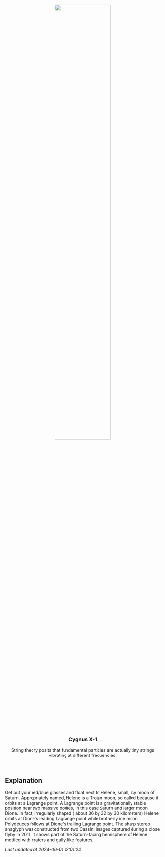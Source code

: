 <p align='center'>
    <img src='https://apod.nasa.gov/apod/image/2406/N00172886_92_beltramini.jpg' width='60%' />
    <h3 align="center">Cygnus X-1</h3>
    <p align="center">String theory posits that fundamental particles are actually tiny strings vibrating at different frequencies.</p>
</p>
<br/>

Explanation
--
Get out your red/blue glasses and float next to Helene, small, icy moon of Saturn. Appropriately named, Helene is a Trojan moon, so called because it orbits at a Lagrange point. A Lagrange point is a gravitationally stable position near two massive bodies, in this case Saturn and larger moon Dione. In fact, irregularly shaped ( about 36 by 32 by 30 kilometers) Helene orbits at Dione's leading Lagrange point while brotherly ice moon Polydeuces follows at Dione's trailing Lagrange point. The sharp stereo anaglyph was constructed from two Cassini images captured during a close flyby in 2011. It shows part of the Saturn-facing hemisphere of Helene mottled with craters and gully-like features.


*Last updated at 2024-06-01 12:01:24*

